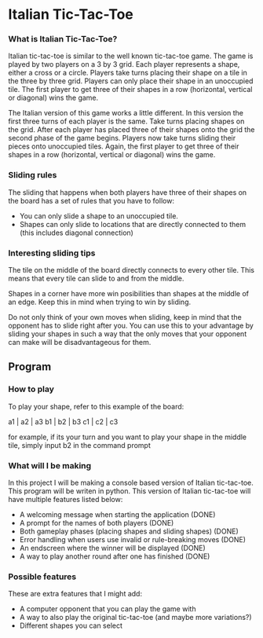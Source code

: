 # Italian Tic-Tac-Toe


### What is Italian Tic-Tac-Toe?

Italian tic-tac-toe is similar to the well known tic-tac-toe game. The game is played by two players on a 3 by 3 grid. Each player represents a shape, either a cross or a circle. Players take turns placing their shape on a tile in the three by three grid. Players can only place their shape in an unoccupied tile. The first player to get three of their shapes in a row (horizontal, vertical or diagonal) wins the game.

The Italian version of this game works a little different. In this version the first three turns of each player is the same. Take turns placing shapes on the grid. After each player has placed three of their shapes onto the grid the second phase of the game begins. Players now take turns sliding their pieces onto unoccupied tiles. Again, the first player to get three of their shapes in a row (horizontal, vertical or diagonal) wins the game.

### Sliding rules

The sliding that happens when both players have three of their shapes on the board has a set of rules that you have to follow:

- You can only slide a shape to an unoccupied tile.
- Shapes can only slide to locations that are directly connected to them (this includes diagonal connection)

### Interesting sliding tips

The tile on the middle of the board directly connects to every other tile. This means that every tile can slide to and from the middle.

Shapes in a corner have more win posibilities than shapes at the middle of an edge. Keep this in mind when trying to win by sliding. 

Do not only think of your own moves when sliding, keep in mind that the opponent has to slide right after you. You can use this to your advantage by sliding your shapes in such a way that the only moves that your opponent can make will be disadvantageous for them.



## Program

### How to play

To play your shape, refer to this example of the board:

 a1 | a2 | a3
 b1 | b2 | b3
 c1 | c2 | c3


for example, if its your turn and you want to play your shape in the middle tile, simply input b2 in the command prompt


### What will I be making

In this project I will be making a console based version of Italian tic-tac-toe. This program will be writen in python. This version of Italian tic-tac-toe will have multiple features listed below:

- A welcoming message when starting the application (DONE)
- A prompt for the names of both players (DONE)
- Both gameplay phases (placing shapes and sliding shapes) (DONE)
- Error handling when users use invalid or rule-breaking moves (DONE)
- An endscreen where the winner will be displayed (DONE)
- A way to play another round after one has finished (DONE)

### Possible features

These are extra features that I might add:

- A computer opponent that you can play the game with
- A way to also play the original tic-tac-toe (and maybe more variations?)
- Different shapes you can select


